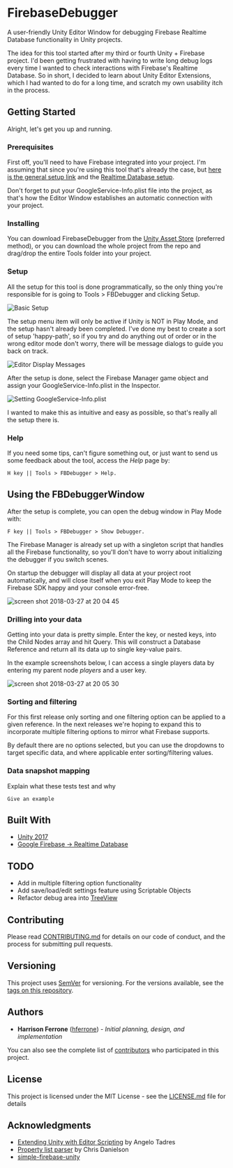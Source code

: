# FirebaseDebugger
A user-friendly Unity Editor Window for debugging Firebase Realtime Database functionality in Unity projects.


The idea for this tool started after my third or fourth Unity + Firebase project. I'd been getting frustrated with having to write long debug logs every time I wanted to check interactions with Firebase's Realtime Database. So in short, I decided to learn about Unity Editor Extensions, which I had wanted to do for a long time, and scratch my own usability itch in the process.

## Getting Started

Alright, let's get you up and running.

### Prerequisites

First off, you'll need to have Firebase integrated into your project. I'm assuming that since you're using this tool that's already the case, but [here is the general setup link](https://firebase.google.com/docs/unity/setup) and the [Realtime Database setup](https://firebase.google.com/docs/database/unity/start). 

Don't forget to put your GoogleService-Info.plist file into the project, as that's how the Editor Window establishes an automatic connection with your project.

### Installing

You can download FirebaseDebugger from the [Unity Asset Store](https://assetstore.unity.com/) (preferred method), or you can download the whole project from the repo and drag/drop the entire Tools folder into your project.

### Setup

All the setup for this tool is done programmatically, so the only thing you're responsible for is going to Tools > FBDebugger and clicking Setup. 


![Basic Setup](https://user-images.githubusercontent.com/8218795/37569699-6214c5be-2ae6-11e8-829e-99980a40eae7.png)


The setup menu item will only be active if Unity is NOT in Play Mode, and the setup hasn't already been completed. I've done my best to create a sort of setup 'happy-path', so if you try and do anything out of order or in the wrong editor mode don't worry, there will be message dialogs to guide you back on track.


![Editor Display Messages](https://user-images.githubusercontent.com/8218795/37569700-6860128e-2ae6-11e8-8c2f-42846a138c79.png)


After the setup is done, select the Firebase Manager game object and assign your GoogleService-Info.plist in the Inspector.


![Setting GoogleService-Info.plist](https://user-images.githubusercontent.com/8218795/37569738-e6417508-2ae6-11e8-87f2-3b411d657372.png)


I wanted to make this as intuitive and easy as possible, so that's really all the setup there is.

### Help

If you need some tips, can't figure something out, or just want to send us some feedback about the tool, access the <i>Help</i> page by:

```
H key || Tools > FBDebugger > Help.
```

## Using the FBDebuggerWindow

After the setup is complete, you can open the debug window in Play Mode with:

```
F key || Tools > FBDebugger > Show Debugger.
```

The Firebase Manager is already set up with a singleton script that handles all the Firebase functionality, so you'll don't have to worry about initializing the debugger if you switch scenes.

On startup the debugger will display all data at your project root automatically, and will close itself when you exit Play Mode to keep the Firebase SDK happy and your console error-free.

![screen shot 2018-03-27 at 20 04 45](https://user-images.githubusercontent.com/8218795/37986013-aa8b6ee0-31fa-11e8-8588-e5d97db4b593.png)

### Drilling into your data

Getting into your data is pretty simple. Enter the key, or nested keys, into the Child Nodes array and hit Query. This will construct a Database Reference and return all its data up to single key-value pairs. 

In the example screenshots below, I can access a single players data by entering my parent node <i>players</i> and a user key. 

![screen shot 2018-03-27 at 20 05 30](https://user-images.githubusercontent.com/8218795/37986015-aaa621ea-31fa-11e8-8f80-76c797a67eb6.png)

### Sorting and filtering

For this first release only sorting and one filtering option can be applied to a given reference. In the next releases we're hoping to expand this to incorporate multiple filtering options to mirror what Firebase supports.

By default there are no options selected, but you can use the dropdowns to target specific data, and where applicable enter sorting/filtering values.

### Data snapshot mapping

Explain what these tests test and why

```
Give an example
```

## Built With

* [Unity 2017](https://unity3d.com/)
* [Google Firebase -> Realtime Database](https://firebase.google.com/docs/database/unity/start)

## TODO

* Add in multiple filtering option functionality
* Add save/load/edit settings feature using Scriptable Objects
* Refactor debug area into [TreeView](https://docs.unity3d.com/Manual/TreeViewAPI.html)

## Contributing

Please read [CONTRIBUTING.md](https://gist.github.com/PurpleBooth/b24679402957c63ec426) for details on our code of conduct, and the process for submitting pull requests.

## Versioning

This project uses [SemVer](http://semver.org/) for versioning. For the versions available, see the [tags on this repository](https://github.com/your/project/tags). 

## Authors

* **Harrison Ferrone** ([hferrone](https://github.com/hferrone)) - *Initial planning, design, and implementation* 

You can also see the complete list of [contributors](https://github.com/your/project/contributors) who participated in this project.

## License

This project is licensed under the MIT License - see the [LICENSE.md](LICENSE.md) file for details

## Acknowledgments

* [Extending Unity with Editor Scripting](https://www.packtpub.com/game-development/extending-unity-editor-scripting) by Angelo Tadres
* [Property list parser](http://www.chrisdanielson.com/2011/05/09/using-apple-property-list-files-with-unity3d/) by Chris Danielson
* [simple-firebase-unity](https://github.com/dkrprasetya/simple-firebase-unity)
